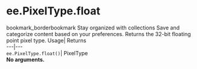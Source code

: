  
#  ee.PixelType.float 
bookmark_borderbookmark Stay organized with collections  Save and categorize content based on your preferences.
Returns the 32-bit floating point pixel type. 
Usage| Returns  
---|---  
`ee.PixelType.float()`| PixelType  
**No arguments.**
